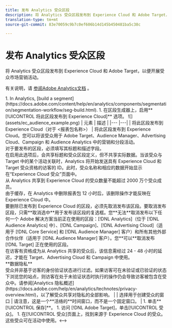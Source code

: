 ```yaml
---
title: 发布 Analytics 受众区段
description: 将 Analytics 受众区段发布到 Experience Cloud 和 Adobe Target，以便开展受众市场营销活动。
translation-type: tm+mt
source-git-commit: 83e70059c9b7c0ef606b14d145b450481ba5c38c

---
```



# 发布 Analytics 受众区段

将 Analytics 受众区段发布到 Experience Cloud 和 Adobe Target，以便开展受众市场营销活动。

有关说明，请 [参阅Adobe Analytics文档](https://docs.adobe.com/content/help/en/analytics/components/segmentation/segmentation-workflow/seg-publish.html) 。

<!-->1.  In Analytics, [build a segment](https://docs.adobe.com/content/help/en/analytics/components/segmentation/segmentation-workflow/seg-build.html).
1. 在区段生成器上，启用&#x200B;**[!UICONTROL 将此区段发布到 Experience Cloud]** 选项。

   ![](assets/ec_audience_example.png)

   | 元素 | 描述 |
   |--- |---|
   | 将此区段发布到 Experience Cloud（对于 &lt;报表包名称>） | 将此区段发布到 Experience Cloud。您可以将该受众用于 Adobe Target、Audience Manager、Advertising Cloud、Campaign 和 Audience Analytics 中的营销和分段活动。<br>对于要发布的区段，必须填写其标题和描述字段。<br>在启用此选项后，会共享标题和受众区段定义，但不共享实际数据。当该受众与 Target 中的某个活动关联时，Analytics 将开始发送具有 Experience Cloud 和 Target 受众资格的访客的 ID。此时，受众名称和相应的数据开始显示在“Experience Cloud 受众”页面中。<br>从 Analytics 共享到 Experience Cloud 的受众数量不能超过 2000 万个受众成员。<br>由于缓存，在 Analytics 中删除报表包 12 小时后，该删除操作才能反映在 Experience Cloud 中。<br>要删除已发布到 Experience Cloud 的区段，必须先取消发布该区段。要取消发布区段，只需&#x200B;**取消选中**&#x200B;用于发布该区段的复选框。您&#x200B;**无法**&#x200B;取消发布以下任何一个 Adobe 解决方案当前正在使用的区段：[!DNL Analytics]（位于 [!DNL Audience Analytics] 中）、[!DNL Campaign]、[!DNL Advertising Cloud]（适用于 [!DNL Core Service] 和 [!DNL Audience Manager] 客户）和所有其他外部合作伙伴（适用于 [!DNL Audience Manager] 客户）。您&#x200B;**可以**&#x200B;取消发布 [!DNL Target] 正在使用的区段。<br>在访客有资格成为从 Analytics 共享的受众后，该信息需经过 24 - 48 小时的延迟，才能在 Target、Advertising Cloud 和 Campaign 中使用。<br>**数据隐私&#x200B;**<br>受众并非基于访客的身份验证状态进行过滤。如果访客可在未验证或已验证的状态下浏览您的站点，则访客在处于未验证状态时执行的操作仍会导致访客被包含在受众中。请参阅[Analytics 隐私概述](https://docs.adobe.com/help/en/analytics/technotes/privacy-overview.html)，以了解受众共享对隐私的全部影响。 |
   | 选择用于创建受众的窗口 | 请注意，这是一个&#x200B;**活络的**&#x200B;时间窗口，而不是一个固定窗口。 |

1. 单击&#x200B;**[!UICONTROL 保存]**。
1. 访问 [!DNL Adobe Target]，单击[!UICONTROL 受众]。
1. 在[!UICONTROL 受众]页面上，找到来源于 Experience Cloud 的受众。

   这些受众可在活动中使用。&lt;-->
